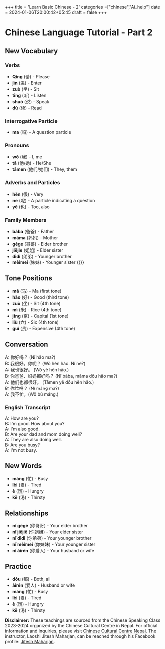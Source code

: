 +++
title = 'Learn Basic Chinese - 2'
categories =["chinese","Ai_help"]
date = 2024-01-06T20:00:42+05:45
draft = false
+++
# Chinese Language Tutorial - Part 2

## New Vocabulary

### Verbs
- **Qǐng** (请) - Please
- **jìn** (进) - Enter
- **zuò** (坐) - Sit
- **tīng** (听) - Listen
- **shuō** (说) - Speak
- **dú** (读) - Read

### Interrogative Particle
- **ma** (吗) - A question particle

### Pronouns
- **wǒ** (我) - I, me
- **tā** (他/她) - He/She
- **tāmen** (他们/她们) - They, them

### Adverbs and Particles
- **hěn** (很) - Very
- **ne** (呢) - A particle indicating a question
- **yě** (也) - Too, also

### Family Members
- **bàba** (爸爸) - Father
- **māma** (妈妈) - Mother
- **gēge** (哥哥) - Elder brother
- **jiějie** (姐姐) - Elder sister
- **dìdi** (弟弟) - Younger brother
- **mèimei** (妹妹) - Younger sister
{{<youtube uc7qd9xPpDY>}}

## Tone Positions

- **mā** (马) - Ma (first tone)
- **hǎo** (好) - Good (third tone)
- **zuò** (坐) - Sit (4th tone)
- **mì** (米) - Rice (4th tone)
- **jīng** (京) - Capital (1st tone)
- **liù** (六) - Six (4th tone)
- **guì** (贵) - Expensive (4th tone)

## Conversation

A: 你好吗？ (Nǐ hǎo ma?)  
B: 我很好。你呢？ (Wǒ hěn hǎo. Nǐ ne?)   
A: 我也很好。  (Wǒ yě hěn hǎo.)  
B: 你爸爸、妈妈都好吗？ (Nǐ bàba, māma dōu hǎo ma?)   
A: 他们也都很好。 (Tāmen yě dōu hěn hǎo.)  
B: 你忙吗？ (Nǐ máng ma?)  
A: 我不忙。(Wǒ bù máng.)

### English Transcript

A: How are you?  
B: I'm good. How about you?  
A: I'm also good.  
B: Are your dad and mom doing well?  
A: They are also doing well.  
B: Are you busy?  
A: I'm not busy.

## New Words

- **máng** (忙) - Busy
- **lèi** (累) - Tired
- **è** (饿) - Hungry
- **kě** (渴) - Thirsty

## Relationships

- **nǐ gēgē** (你哥哥) - Your elder brother
- **nǐ jiějiě** (你姐姐) - Your elder sister
- **nǐ dìdì** (你弟弟) - Your younger brother
- **nǐ mèimei** (你妹妹) - Your younger sister
- **nǐ àirén** (你爱人) - Your husband or wife

## Practice

- **dōu** (都) - Both, all
- **àirén** (爱人) - Husband or wife
- **máng** (忙) - Busy
- **lèi** (累) - Tired
- **è** (饿) - Hungry
- **kě** (渴) - Thirsty

**Disclaimer:** These teachings are sourced from the Chinese Speaking Class 2023-2024 organized by the Chinese Cultural Centre in Nepal. For official information and inquiries, please visit [Chinese Cultural Centre Nepal](https://www.facebook.com/cccnepal2015). The instructor, Laoshi Jitesh Maharjan, can be reached through his Facebook profile: [Jitesh Maharjan](https://www.facebook.com/jites210).
